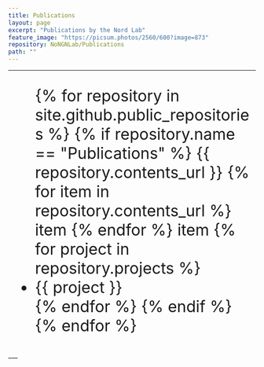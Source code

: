 ```yaml
---
title: Publications
layout: page
excerpt: "Publications by the Nord Lab"
feature_image: "https://picsum.photos/2560/600?image=873"
repository: NoNGNLab/Publications
path: ""
---
```

___

<div id="publications"></div>

<font size="6">
  <ul style="list-style-type:disc;">
    {% for repository in site.github.public_repositories %}
      {% if repository.name == "Publications" %}
        {{ repository.contents_url }} 
        {% for item in repository.contents_url %}
          item
        {% endfor %}	 
        item
        {% for project in repository.projects %}
          <li>{{ project }}</li>
        {% endfor %}
      {% endif %}
    {% endfor %}
  </ul>
</font>
___

<script src="../../main.js"></script>
